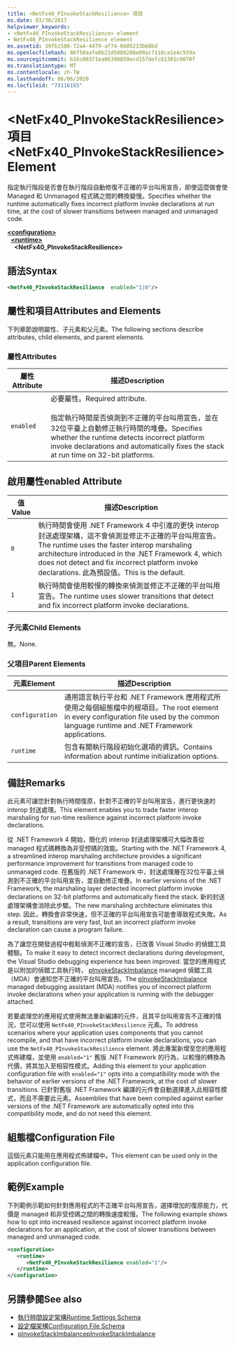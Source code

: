 ```yaml
---
title: <NetFx40_PInvokeStackResilience> 項目
ms.date: 03/30/2017
helpviewer_keywords:
- <NetFx40_PInvokeStackResilience> element
- NetFx40_PInvokeStackResilience element
ms.assetid: 39fb1588-72a4-4479-af74-0605233b68bd
ms.openlocfilehash: 86f50aafe0b21d5080288e09ac7118ca1e4c939a
ms.sourcegitcommit: b16c00371ea06398859ecd157defc81301c9070f
ms.translationtype: MT
ms.contentlocale: zh-TW
ms.lasthandoff: 06/06/2020
ms.locfileid: "73116165"
---
```

# <a name="netfx40_pinvokestackresilience-element"></a><span data-ttu-id="ef49c-102">\<NetFx40_PInvokeStackResilience> 項目</span><span class="sxs-lookup"><span data-stu-id="ef49c-102">\<NetFx40_PInvokeStackResilience> Element</span></span>

<span data-ttu-id="ef49c-103">指定執行階段是否會在執行階段自動修復不正確的平台叫用宣告，即使這麼做會使 Managed 和 Unmanaged 程式碼之間的轉換變慢。</span><span class="sxs-lookup"><span data-stu-id="ef49c-103">Specifies whether the runtime automatically fixes incorrect platform invoke declarations at run time, at the cost of slower transitions between managed and unmanaged code.</span></span>

[**\<configuration>**](../configuration-element.md)\
&nbsp;&nbsp;[**\<runtime>**](runtime-element.md)\
&nbsp;&nbsp;&nbsp;&nbsp;**\<NetFx40_PInvokeStackResilience>**  

## <a name="syntax"></a><span data-ttu-id="ef49c-104">語法</span><span class="sxs-lookup"><span data-stu-id="ef49c-104">Syntax</span></span>

```xml
<NetFx40_PInvokeStackResilience  enabled="1|0"/>
```

## <a name="attributes-and-elements"></a><span data-ttu-id="ef49c-105">屬性和項目</span><span class="sxs-lookup"><span data-stu-id="ef49c-105">Attributes and Elements</span></span>

<span data-ttu-id="ef49c-106">下列章節說明屬性、子元素和父元素。</span><span class="sxs-lookup"><span data-stu-id="ef49c-106">The following sections describe attributes, child elements, and parent elements.</span></span>

### <a name="attributes"></a><span data-ttu-id="ef49c-107">屬性</span><span class="sxs-lookup"><span data-stu-id="ef49c-107">Attributes</span></span>

|<span data-ttu-id="ef49c-108">屬性</span><span class="sxs-lookup"><span data-stu-id="ef49c-108">Attribute</span></span>|<span data-ttu-id="ef49c-109">描述</span><span class="sxs-lookup"><span data-stu-id="ef49c-109">Description</span></span>|
|---------------|-----------------|
|`enabled`|<span data-ttu-id="ef49c-110">必要屬性。</span><span class="sxs-lookup"><span data-stu-id="ef49c-110">Required attribute.</span></span><br /><br /> <span data-ttu-id="ef49c-111">指定執行時間是否偵測到不正確的平台叫用宣告，並在32位平臺上自動修正執行時間的堆疊。</span><span class="sxs-lookup"><span data-stu-id="ef49c-111">Specifies whether the runtime detects incorrect platform invoke declarations and automatically fixes the stack at run time on 32-bit platforms.</span></span>|

## <a name="enabled-attribute"></a><span data-ttu-id="ef49c-112">啟用屬性</span><span class="sxs-lookup"><span data-stu-id="ef49c-112">enabled Attribute</span></span>

|<span data-ttu-id="ef49c-113">值</span><span class="sxs-lookup"><span data-stu-id="ef49c-113">Value</span></span>|<span data-ttu-id="ef49c-114">描述</span><span class="sxs-lookup"><span data-stu-id="ef49c-114">Description</span></span>|
|-----------|-----------------|
|`0`|<span data-ttu-id="ef49c-115">執行時間會使用 .NET Framework 4 中引進的更快 interop 封送處理架構，這不會偵測並修正不正確的平台叫用宣告。</span><span class="sxs-lookup"><span data-stu-id="ef49c-115">The runtime uses the faster interop marshaling architecture introduced in the .NET Framework 4, which does not detect and fix incorrect platform invoke declarations.</span></span> <span data-ttu-id="ef49c-116">此為預設值。</span><span class="sxs-lookup"><span data-stu-id="ef49c-116">This is the default.</span></span>|
|`1`|<span data-ttu-id="ef49c-117">執行時間會使用較慢的轉換來偵測並修正不正確的平台叫用宣告。</span><span class="sxs-lookup"><span data-stu-id="ef49c-117">The runtime uses slower transitions that detect and fix incorrect platform invoke declarations.</span></span>|

### <a name="child-elements"></a><span data-ttu-id="ef49c-118">子元素</span><span class="sxs-lookup"><span data-stu-id="ef49c-118">Child Elements</span></span>

<span data-ttu-id="ef49c-119">無。</span><span class="sxs-lookup"><span data-stu-id="ef49c-119">None.</span></span>

### <a name="parent-elements"></a><span data-ttu-id="ef49c-120">父項目</span><span class="sxs-lookup"><span data-stu-id="ef49c-120">Parent Elements</span></span>

|<span data-ttu-id="ef49c-121">元素</span><span class="sxs-lookup"><span data-stu-id="ef49c-121">Element</span></span>|<span data-ttu-id="ef49c-122">描述</span><span class="sxs-lookup"><span data-stu-id="ef49c-122">Description</span></span>|
|-------------|-----------------|
|`configuration`|<span data-ttu-id="ef49c-123">通用語言執行平台和 .NET Framework 應用程式所使用之每個組態檔中的根項目。</span><span class="sxs-lookup"><span data-stu-id="ef49c-123">The root element in every configuration file used by the common language runtime and .NET Framework applications.</span></span>|
|`runtime`|<span data-ttu-id="ef49c-124">包含有關執行階段初始化選項的資訊。</span><span class="sxs-lookup"><span data-stu-id="ef49c-124">Contains information about runtime initialization options.</span></span>|

## <a name="remarks"></a><span data-ttu-id="ef49c-125">備註</span><span class="sxs-lookup"><span data-stu-id="ef49c-125">Remarks</span></span>

<span data-ttu-id="ef49c-126">此元素可讓您針對執行時間復原，針對不正確的平台叫用宣告，進行更快速的 interop 封送處理。</span><span class="sxs-lookup"><span data-stu-id="ef49c-126">This element enables you to trade faster interop marshaling for run-time resilience against incorrect platform invoke declarations.</span></span>

<span data-ttu-id="ef49c-127">從 .NET Framework 4 開始，簡化的 interop 封送處理架構可大幅改善從 managed 程式碼轉換為非受控碼的效能。</span><span class="sxs-lookup"><span data-stu-id="ef49c-127">Starting with the .NET Framework 4, a streamlined interop marshaling architecture provides a significant performance improvement for transitions from managed code to unmanaged code.</span></span> <span data-ttu-id="ef49c-128">在舊版的 .NET Framework 中，封送處理層在32位平臺上偵測到不正確的平台叫用宣告，並自動修正堆疊。</span><span class="sxs-lookup"><span data-stu-id="ef49c-128">In earlier versions of the .NET Framework, the marshaling layer detected incorrect platform invoke declarations on 32-bit platforms and automatically fixed the stack.</span></span> <span data-ttu-id="ef49c-129">新的封送處理架構會消除此步驟。</span><span class="sxs-lookup"><span data-stu-id="ef49c-129">The new marshaling architecture eliminates this step.</span></span> <span data-ttu-id="ef49c-130">因此，轉換會非常快速，但不正確的平台叫用宣告可能會導致程式失敗。</span><span class="sxs-lookup"><span data-stu-id="ef49c-130">As a result, transitions are very fast, but an incorrect platform invoke declaration can cause a program failure.</span></span>

<span data-ttu-id="ef49c-131">為了讓您在開發過程中輕鬆偵測不正確的宣告，已改善 Visual Studio 的偵錯工具體驗。</span><span class="sxs-lookup"><span data-stu-id="ef49c-131">To make it easy to detect incorrect declarations during development, the Visual Studio debugging experience has been improved.</span></span> <span data-ttu-id="ef49c-132">當您的應用程式是以附加的偵錯工具執行時， [pInvokeStackImbalance](../../../debug-trace-profile/pinvokestackimbalance-mda.md) managed 偵錯工具（MDA）會通知您不正確的平台叫用宣告。</span><span class="sxs-lookup"><span data-stu-id="ef49c-132">The [pInvokeStackImbalance](../../../debug-trace-profile/pinvokestackimbalance-mda.md) managed debugging assistant (MDA) notifies you of incorrect platform invoke declarations when your application is running with the debugger attached.</span></span>

<span data-ttu-id="ef49c-133">若要處理您的應用程式使用無法重新編譯的元件，且其平台叫用宣告不正確的情況，您可以使用 `NetFx40_PInvokeStackResilience` 元素。</span><span class="sxs-lookup"><span data-stu-id="ef49c-133">To address scenarios where your application uses components that you cannot recompile, and that have incorrect platform invoke declarations, you can use the `NetFx40_PInvokeStackResilience` element.</span></span> <span data-ttu-id="ef49c-134">將此專案新增至您的應用程式佈建檔，並使用 `enabled="1"` 舊版 .NET Framework 的行為，以較慢的轉換為代價，將其加入至相容性模式。</span><span class="sxs-lookup"><span data-stu-id="ef49c-134">Adding this element to your application configuration file with `enabled="1"` opts into a compatibility mode with the behavior of earlier versions of the .NET Framework, at the cost of slower transitions.</span></span> <span data-ttu-id="ef49c-135">已針對舊版 .NET Framework 編譯的元件會自動選擇進入此相容性模式，而且不需要此元素。</span><span class="sxs-lookup"><span data-stu-id="ef49c-135">Assemblies that have been compiled against earlier versions of the .NET Framework are automatically opted into this compatibility mode, and do not need this element.</span></span>

## <a name="configuration-file"></a><span data-ttu-id="ef49c-136">組態檔</span><span class="sxs-lookup"><span data-stu-id="ef49c-136">Configuration File</span></span>

<span data-ttu-id="ef49c-137">這個元素只能用在應用程式佈建檔中。</span><span class="sxs-lookup"><span data-stu-id="ef49c-137">This element can be used only in the application configuration file.</span></span>

## <a name="example"></a><span data-ttu-id="ef49c-138">範例</span><span class="sxs-lookup"><span data-stu-id="ef49c-138">Example</span></span>

<span data-ttu-id="ef49c-139">下列範例示範如何針對應用程式的不正確平台叫用宣告，選擇增加的復原能力，代價是 managed 和非受控碼之間的轉換速度較慢。</span><span class="sxs-lookup"><span data-stu-id="ef49c-139">The following example shows how to opt into increased resilience against incorrect platform invoke declarations for an application, at the cost of slower transitions between managed and unmanaged code.</span></span>

```xml
<configuration>
   <runtime>
      <NetFx40_PInvokeStackResilience enabled="1"/>
   </runtime>
</configuration>
```

## <a name="see-also"></a><span data-ttu-id="ef49c-140">另請參閱</span><span class="sxs-lookup"><span data-stu-id="ef49c-140">See also</span></span>

- [<span data-ttu-id="ef49c-141">執行時間設定架構</span><span class="sxs-lookup"><span data-stu-id="ef49c-141">Runtime Settings Schema</span></span>](index.md)
- [<span data-ttu-id="ef49c-142">設定檔架構</span><span class="sxs-lookup"><span data-stu-id="ef49c-142">Configuration File Schema</span></span>](../index.md)
- [<span data-ttu-id="ef49c-143">pInvokeStackImbalance</span><span class="sxs-lookup"><span data-stu-id="ef49c-143">pInvokeStackImbalance</span></span>](../../../debug-trace-profile/pinvokestackimbalance-mda.md)
